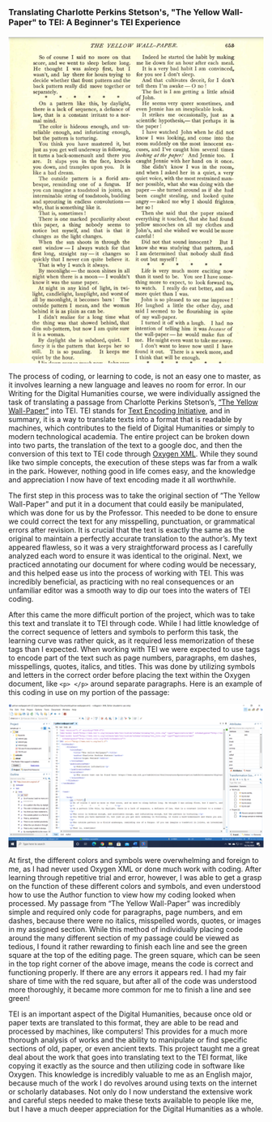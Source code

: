 ### **Translating Charlotte Perkins Stetson's, "The Yellow Wall-Paper" to TEI: A Beginner's TEI Experience**
![The Yellow Wall-Paper Screenshot](https://github.com/logan-penland/logan-penland/blob/master/images/Yellow%20Wall-Paper%20Screenshot.png?raw=true)

The process of coding, or learning to code, is not an easy one to master, as it involves learning a new language and leaves no room for error. In our Writing for the Digital Humanities course, we were individually assigned the task of translating a passage from Charlotte Perkins Stetson’s, [“The Yellow Wall-Paper”](https://www.nlm.nih.gov/exhibition/theliteratureofprescription/exhibitionAssets/digitalDocs/The-Yellow-Wall-Paper.pdf) into TEI. TEI stands for [Text Encoding Initiative](https://www.wwp.northeastern.edu/outreach/seminars/tei.html), and in summary, it is a way to translate texts into a format that is readable by machines, which contributes to the field of Digital Humanities or simply to modern technological academia. The entire project can be broken down into two parts, the translation of the text to a google doc, and then the conversion of this text to TEI code through [Oxygen XML](https://www.oxygenxml.com/#:~:text=Oxygen%20XML%20Developer%20is%20the%20industry-leading%20XML%20development,is%20enhanced%20with%20powerful%20debuggers%20and%20performance%20profilers.). While they sound like two simple concepts, the execution of these steps was far from a walk in the park. However, nothing good in life comes easy, and the knowledge and appreciation I now have of text encoding made it all worthwhile. 


The first step in this process was to take the original section of “The Yellow Wall-Paper” and put it in a document that could easily be manipulated, which was done for us by the Professor. This needed to be done to ensure we could correct the text for any misspelling, punctuation, or grammatical errors after revision. It is crucial that the text is exactly the same as the original to maintain a perfectly accurate translation to the author’s. My text appeared flawless, so it was a very straightforward process as I carefully analyzed each word to ensure it was identical to the original. Next, we practiced annotating our document for where coding would be necessary, and this helped ease us into the process of working with TEI. This was incredibly beneficial, as practicing with no real consequences or an unfamiliar editor was a smooth way to dip our toes into the waters of TEI coding. 


After this came the more difficult portion of the project, which was to take this text and translate it to TEI through code. While I had little knowledge of the correct sequence of letters and symbols to perform this task, the learning curve was rather quick, as it required less memorization of these tags than I expected. When working with TEI we were expected to use tags to encode part of the text such as page numbers, paragraphs, em dashes, misspellings, quotes, italics, and titles. This was done by utilizing symbols and letters in the correct order before placing the text within the Oxygen document, like ```<p> </p>``` around separate paragraphs. Here is an example of this coding in use on my portion of the passage:

![TEI Coding by Logan Penland in Oxygen](https://github.com/logan-penland/logan-penland/blob/master/images/TEI%20Code%201.png?raw=true)


At first, the different colors and symbols were overwhelming and foreign to me, as I had never used Oxygen XML or done much work with coding. After learning through repetitive trial and error, however, I was able to get a grasp on the function of these different colors and symbols, and even understood how to use the Author function to view how my coding looked when processed. My passage from “The Yellow Wall-Paper” was incredibly simple and required only code for paragraphs, page numbers, and em dashes, because there were no italics, misspelled words, quotes, or images in my assigned section. While this method of individually placing code around the many different section of my passage could be viewed as tedious, I found it rather rewarding to finish each line and see the green square at the top of the editing page. The green square, which can be seen in the top right corner of the above image, means the code is correct and functioning properly. If there are any errors it appears red. I had my fair share of time with the red square, but after all of the code was understood more thoroughly, it became more common for me to finish a line and see green! 


TEI is an important aspect of the Digital Humanities, because once old or paper texts are translated to this format, they are able to be read and processed by machines, like computers! This provides for a much more thorough analysis of works and the ability to manipulate or find specific sections of old, paper, or even ancient texts. This project taught me a great deal about the work that goes into translating text to the TEI format, like copying it exactly as the source and then utilizing code in software like Oxygen. This knowledge is incredibly valuable to me as an English major, because much of the work I do revolves around using texts on the internet or scholarly databases. Not only do I now understand the extensive work and careful steps needed to make these texts available to people like me, but I have a much deeper appreciation for the Digital Humanities as a whole. 
